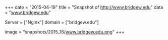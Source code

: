 
+++
date = "2015-04-19"
title = "Snapshot of http://www.bridgew.edu"
data = "www.bridgew.edu"

Server = ["Nginx"]
domain = ["bridgew.edu"]

  image = "snapshots/2015_16/www.bridgew.edu.png"
+++
#
